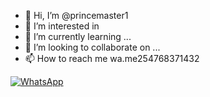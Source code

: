 - 👋 Hi, I’m @princemaster1
- 👀 I’m interested in 
- 🌱 I’m currently learning ...
- 💞️ I’m looking to collaborate on ...
- 📫 How to reach me wa.me254768371432

<!---
princemaster1/princemaster1 is a ✨ special ✨ repository because its `README.md` (this file) appears on your GitHub profile.
You can click the Preview link to take a look at your changes.
---><a href="https://chat.whatsapp.com/LwndLsy32cBBEBWuXbYWbA"><img alt="WhatsApp" src="https://img.shields.io/badge/-Whatsapp%20Group-navyblue?style=for-the-badge&logo=whatsapp&logoColor=white"/></a>

